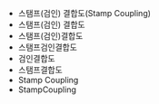 - 스탬프(검인) 결합도(Stamp Coupling) 
- 스탬프(검인) 결합도
- 스탬프(검인)결합도
- 스탬프검인결합도
- 검인결합도
- 스탬프결합도
- Stamp Coupling
- StampCoupling